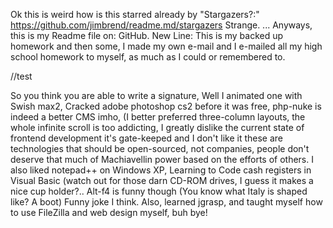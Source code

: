 Ok this is weird how is this starred already by "Stargazers?:"
https://github.com/jimbrend/readme.md/stargazers
Strange.
...
Anyways, this is my Readme file on:
GitHub.
New Line:
This is my backed up homework and then some, I made my own e-mail and I e-mailed all my high school homework to myself, as much as I could or remembered to.

//test

So you think you are able to write a signature,
Well I animated one with Swish max2,
Cracked adobe photoshop cs2 before it was free, php-nuke is indeed a better CMS imho, (I better preferred three-column layouts, the whole infinite scroll is too addicting, I greatly dislike the current state of frontend development it's gate-keeped and I don't like it these are technologies that should be open-sourced, not companies, people don't deserve that much of Machiavellin power based on the efforts of others. 
I also liked notepad++ on Windows XP, Learning to Code cash registers in Visual Basic (watch out for those darn CD-ROM drives, I guess it makes a nice cup holder?.. Alt-f4 is funny though (You know what Italy is shaped like?  A boot)  Funny joke I think. Also, learned jgrasp, and taught myself how to use FileZilla and web design myself, buh bye!
